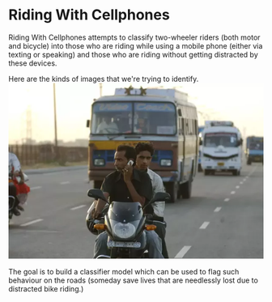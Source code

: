 # Riding With Cellphones
Riding With Cellphones attempts to classify two-wheeler riders (both motor and bicycle) into those who are riding while using a mobile phone (either via texting or speaking) and those who are riding without getting distracted by these devices.


Here are the kinds of images that we're trying to identify. 
![Not OK](./data/notOK/riding-dangerous-009.png)

The goal is to build a classifier model which can be used to flag such behaviour on the roads (someday save lives that are needlessly lost due to distracted bike riding.)
